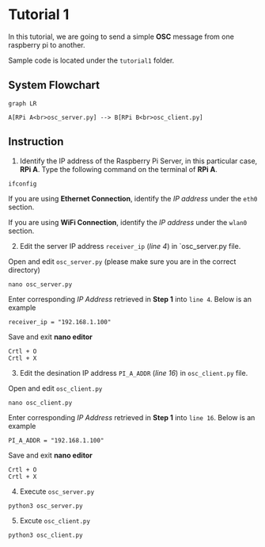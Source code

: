 # Tutorial 1
In this tutorial, we are going to send a simple **OSC** message from one raspberry pi to another. 

Sample code is located under the `tutorial1` folder. 

## System Flowchart

```mermaid
graph LR

A[RPi A<br>osc_server.py] --> B[RPi B<br>osc_client.py]
```

## Instruction
 
1.  Identify the IP address of the Raspberry Pi Server, in this particular case, **RPi A**. Type the following command on the terminal of **RPi A**.
```
ifconfig
```

If you are using **Ethernet Connection**, identify the *IP address* under the `eth0` section.

If you are using **WiFi Connection**, identify the *IP address* under the `wlan0` section. 

2. Edit the server IP address `receiver_ip` (*line 4*) in `osc_server.py file.

Open and edit `osc_server.py` (please make sure you are in the correct directory)
```
nano osc_server.py
```

Enter corresponding *IP Address* retrieved in **Step 1** into `line 4`. Below is an example
```
receiver_ip = "192.168.1.100"
```

Save and exit **nano editor**
```
Crtl + O
Crtl + X
```

3. Edit the desination IP address `PI_A_ADDR` (*line 16*) in `osc_client.py` file.

Open and edit `osc_client.py` 
```
nano osc_client.py
```

Enter corresponding *IP Address* retrieved in **Step 1** into `line 16`. Below is an example
```
PI_A_ADDR = "192.168.1.100"
```

Save and exit **nano editor**
```
Crtl + O
Crtl + X
```

4. Execute `osc_server.py` 
```
python3 osc_server.py
```

5. Excute `osc_client.py` 
```
python3 osc_client.py
```